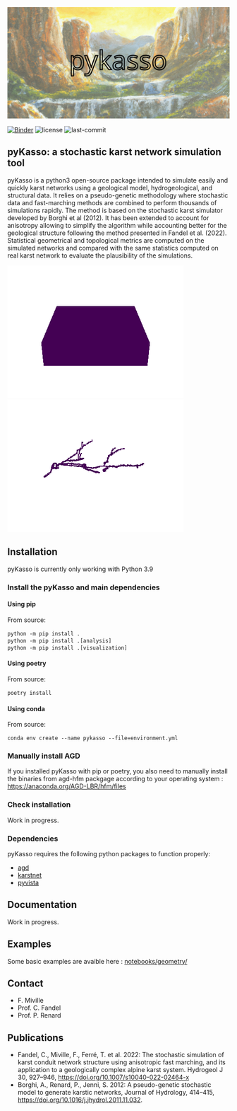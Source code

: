 ![pyKasso's banner](/docs/source/_static/pykasso_banner_logo.png)

<!-- ![]() -->
[![Binder](https://mybinder.org/badge_logo.svg)](https://mybinder.org/v2/gh/randlab/pyKasso/dev)
![license](https://img.shields.io/github/license/randlab/pyKasso)
![last-commit](https://img.shields.io/github/last-commit/randlab/pyKasso/dev)


## pyKasso: a stochastic karst network simulation tool
<!-- ![pyKasso's logo](/docs/source/_static/pykasso_logo.png) -->

pyKasso is a python3 open-source package intended to simulate easily and quickly karst networks using a geological model, hydrogeological, and structural data. It relies on a pseudo-genetic methodology where stochastic data and fast-marching methods are combined to perform thousands of simulations rapidly. The method is based on the stochastic karst simulator developed by Borghi et al (2012). It has been extended to account for anisotropy allowing to simplify the algorithm while accounting better for the geological structure following the method presented in Fandel et al. (2022). Statistical geometrical and topological metrics are computed on the simulated networks and compared with the same statistics computed on real karst network to evaluate the plausibility of the simulations.

![gif_01](/docs/source/_static/animation_01.gif)
![gif_02](/docs/source/_static/animation_02.gif)

## Installation

pyKasso is currently only working with Python 3.9

### Install the pyKasso and main dependencies

#### Using pip

<!-- ```
pip install pykasso
``` -->

From source:
```
python -m pip install .
python -m pip install .[analysis]
python -m pip install .[visualization]
```

#### Using poetry

From source:
```
poetry install
```

#### Using conda

From source:
```
conda env create --name pykasso --file=environment.yml
```

### Manually install AGD

If you installed pyKasso with pip or poetry, you also need to manually install the binaries from agd-hfm packgage according to your operating system : https://anaconda.org/AGD-LBR/hfm/files

### Check installation

Work in progress.

<!-- ```
poetry run pytest tests/
``` -->

### Dependencies

pyKasso requires the following python packages to function properly:
- [agd](https://github.com/Mirebeau/AdaptiveGridDiscretizations)
- [karstnet](https://github.com/UniNE-CHYN/karstnet)
- [pyvista](https://github.com/pyvista/pyvista)

## Documentation

Work in progress.

## Examples

Some basic examples are avaible here : [notebooks/geometry/](https://github.com/randlab/pyKasso/tree/dev/notebooks/geometry)

## Contact

- F. Miville
- Prof. C. Fandel
- Prof. P. Renard

## Publications

- Fandel, C., Miville, F., Ferré, T. et al. 2022: The stochastic simulation of karst conduit network structure using anisotropic fast marching, and its application to a geologically complex alpine karst system. Hydrogeol J 30, 927–946, https://doi.org/10.1007/s10040-022-02464-x
- Borghi, A., Renard, P., Jenni, S. 2012: A pseudo-genetic stochastic model to generate karstic networks, Journal of Hydrology, 414–415, https://doi.org/10.1016/j.jhydrol.2011.11.032.